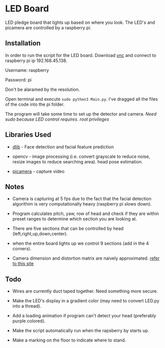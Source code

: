 # **LED Board**
LED pledge board that lights up based on where you look. The LED's and picamera are controlled by a raspberry pi.

## **Installation**
In order to run the script for the LED board. Download [vnc](https://www.realvnc.com/en/connect/download/viewer/)
and connect to raspberry pi ip 192.168.45.138.

Username: raspberry

Password: pi

Don't be alaramed by the resolution.

Open terminal and execute `sudo python3 Main.py`. I've dragged all the files of the code into the pi folder.

The program will take some time to set up the detector and camera. *Need sudo because LED control requires.
root privileges*

## **Libraries Used**
-   [dlib](http://dlib.net/) - Face detection and facial feature prediction

-   opencv - image processing (i.e. convert grayscale to reduce noise, resize images to reduce searching area).
    head pose estimation.
    
-   [picamera](https://www.pyimagesearch.com/2015/03/30/accessing-the-raspberry-pi-camera-with-opencv-and-python/) - 
    capture video
    
## **Notes**
-   Camera is capturing at 5 fps due to the fact that the facial detection algorithim is very computationally heavy 
    (raspberry pi slows down).

-   Program calculates pitch, yaw, row of head and check if they are within preset ranges to determine
    which section you are looking at.

-   There are five sections that can be controlled by head (left,right,up,down,center).

-   when the entire board lights up we control 9 sections (add in the 4 corners).

-   Camera dimension and distortion matrix are naively approximated. [refer to this site](https://www.learnopencv.com/head-pose-estimation-using-opencv-and-dlib/)

## **Todo**
-   Wires are currently duct taped together. Need something more secure.

-   Make the LED's display in a gradient color (may need to convert LED.py into a thread).

-   Add a loading animation if program can't detect your head (preferably purple colored).

-   Make the script automatically run when the rapsberry by starts up.

-   Make a marking on the floor to indicate where to stand.